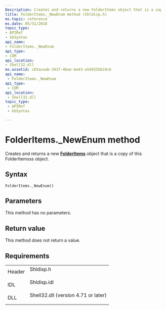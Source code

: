 ```yaml
---
Description: Creates and returns a new FolderItems object that is a copy of this FolderItemsss object.
title: FolderItems._NewEnum method (Shldisp.h)
ms.topic: reference
ms.date: 05/31/2018
topic_type: 
- APIRef
- kbSyntax
api_name: 
- FolderItems._NewEnum
api_type: 
- COM
api_location: 
- Shell32.dll
ms.assetid: c03aceab-3437-46ae-be43-a54935bb24cb
api_name: 
 - FolderItems._NewEnum
api_type: 
 - COM
api_location: 
 - Shell32.dll
topic_type: 
 - APIRef
 - kbSyntax

---
```


# FolderItems.\_NewEnum method

Creates and returns a new [**FolderItems**](folderitems.md) object that is a copy of this FolderItemsss object.

## Syntax


```JScript
FolderItems._NewEnum()
```



## Parameters

This method has no parameters.

## Return value

This method does not return a value.

## Requirements



|                   |                                                                                                                |
|-------------------|----------------------------------------------------------------------------------------------------------------|
| Header<br/> | <dl> <dt>Shldisp.h</dt> </dl>                           |
| IDL<br/>    | <dl> <dt>Shldisp.idl</dt> </dl>                         |
| DLL<br/>    | <dl> <dt>Shell32.dll (version 4.71 or later)</dt> </dl> |



 

 




